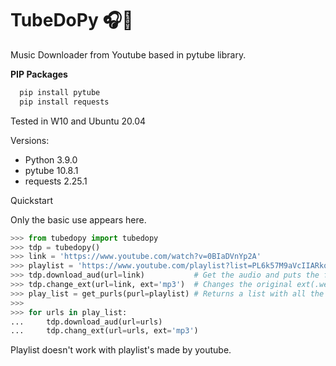 # TubeDoPy 🎧🎵
Music Downloader from Youtube based in pytube library.

**PIP Packages**
```bash
  pip install pytube
  pip install requests
```

Tested in W10 and Ubuntu 20.04

Versions:
  - Python 3.9.0 
  - pytube 10.8.1
  - requests 2.25.1

Quickstart

Only the basic use appears here.

```python
>>> from tubedopy import tubedopy
>>> tdp = tubedopy()
>>> link = 'https://www.youtube.com/watch?v=0BIaDVnYp2A'
>>> playlist = 'https://www.youtube.com/playlist?list=PL6k57M9aVcIIARkqPG06AapxZ99yqepds'
>>> tdp.download_aud(url=link)           # Get the audio and puts the files in $ ~/Music/tubedopy
>>> tdp.change_ext(url=link, ext='mp3')  # Changes the original ext(.webm) for the chosen ext
>>> play_list = get_purls(purl=playlist) # Returns a list with all the links of the playlist
>>>
>>> for urls in play_list:
...     tdp.download_aud(url=urls)
...     tdp.chang_ext(url=urls, ext='mp3')
```

Playlist doesn't work with playlist's made by youtube.

